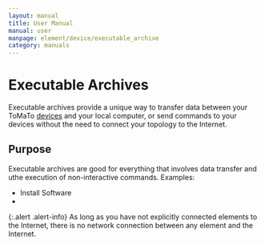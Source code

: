 ```yaml
---
layout: manual
title: User Manual
manual: user
manpage: element/device/executable_archive
category: manuals
---
```


# Executable Archives

Executable archives provide a unique way to transfer data between your ToMaTo [devices](..) and your local computer, or send commands to your devices without the need to connect your topology to the Internet.


## Purpose

Executable archives are good for everything that involves data transfer and uthe execution of non-interactive commands. Examples:

* Install Software
* 




{:.alert .alert-info}
As long as you have not explicitly connected elements to the Internet, there is no network connection between any element and the Internet.
